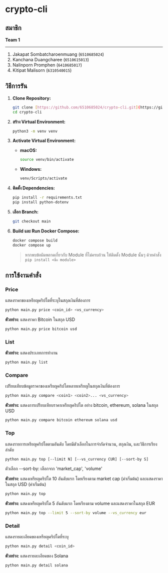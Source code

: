 # crypto-cli


## สมาชิก

**Team 1**
***
1.  Jakapat Sombatcharoenmuang (`6510685024`)
2.  Kanchana Duangcharee (`6510615013`)
3.  Nalinporn Promphen (`6410685017`)
4.  Kitipat Malisorn (`6310540015`)

## วิธีการรัน

1.  **Clone Repository:**
    ```bash
    git clone [https://github.com/6510685024/crypto-cli.git](https://github.com/6510685024/crypto-cli.git)
    cd crypto-cli
    ```

2.  **สร้าง Virtual Environment:**
    ```bash
    python3 -m venv venv
    ```

3.  **Activate Virtual Environment:**
    * **macOS:**
        ```bash
        source venv/bin/activate
        ```
    * **Windows:**
        ```bash
        venv/Scripts/activate
        ```

4.  **ติดตั้ง Dependencies:**
    ```bash
    pip install -r requirements.txt
    pip install python-dotenv
    ```

5.  **เลือก Branch:**
    ```bash
    git checkout main
    ```

6.  **Build และ Run Docker Compose:**
    ```bash
    docker compose build
    docker compose up
    ```

    > หากพบข้อผิดพลาดเกี่ยวกับ Module ที่ไม่ครบถ้วน ให้ติดตั้ง Module นั้นๆ ด้วยคำสั่ง `pip install <ชื่อ module>`

## การใช้งานคำสั่ง

### Price

แสดงราคาของเหรียญคริปโตที่ระบุในสกุลเงินที่ต้องการ
```bash
python main.py price <coin_id> <vs_currency>
```

**ตัวอย่าง:** แสดงราคา Bitcoin ในสกุล USD
```bash
python main.py price bitcoin usd
```

### List

**ตัวอย่าง:** แสดงประเภทการทำงาน
```bash
python main.py list
```

### Compare
เปรียบเทียบข้อมูลราคาของเหรียญคริปโตหลายเหรียญในสกุลเงินที่ต้องการ
```bash
python main.py compare <coin1> <coin2>... <vs_currency>
```

**ตัวอย่าง:** แสดงการเปรียบเทียบราคาเหรียญคริปโต อย่าง bitcoin, ethereum, solana ในสกุล USD
```bash
python main.py compare bitcoin ethereum solana usd
```

### Top
แสดงรายการเหรียญคริปโตตามอันดับ โดยมีตัวเลือกในการจำกัดจำนวน, สกุลเงิน, และวิธีการเรียงลำดับ

```bash
python main.py top [--limit N] [--vs_currency CUR] [--sort-by S]
```
ตัวเลือก --sort-by: เลือกจาก 'market_cap', 'volume'

**ตัวอย่าง:** แสดงเหรียญคริปโต 10 อันดับแรก โดยเรียงตาม market cap (ค่าเริ่มต้น) และแสดงราคาในสกุล USD (ค่าเริ่มต้น)
```bash
python main.py top
```

**ตัวอย่าง:** แสดงเหรียญคริปโต 5 อันดับแรก โดยเรียงตาม volume และแสดงราคาในสกุล EUR
```bash
python main.py top --limit 5 --sort-by volume --vs_currency eur
```

### Detail
แสดงรายละเอียดของเหรียญคริปโตที่ระบุ
```bash
python main.py detail <coin_id>
```

**ตัวอย่าง:** แสดงรายละเอียดของ Solana
```bash
python main.py detail solana
```